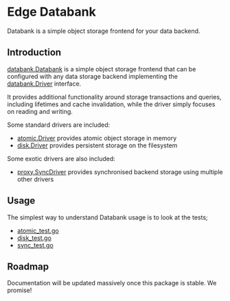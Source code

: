 # Edge Databank

Databank is a simple object storage frontend for your data backend.

## Introduction

[databank.Databank](./databank.go) is a simple object storage frontend that can be configured with any data storage backend implementing the [databank.Driver](./databank.go) interface.

It provides additional functionality around storage transactions and queries, including lifetimes and cache invalidation, while the driver simply focuses on reading and writing.

Some standard drivers are included:

- [atomic.Driver](./pkg/atomic/atomic.go) provides atomic object storage in memory
- [disk.Driver](./pkg/atomic/disk.go) provides persistent storage on the filesystem

Some exotic drivers are also included:

- [proxy.SyncDriver](./pkg/proxy/sync.go) provides synchronised backend storage using multiple other drivers

## Usage

The simplest way to understand Databank usage is to look at the tests;

- [atomic_test.go](./pkg/atomic/atomic_test.go)
- [disk_test.go](./pkg/disk/disk_test.go)
- [sync_test.go](./pkg/proxy/sync_test.go)

## Roadmap

Documentation will be updated massively once this package is stable. We promise!
